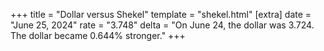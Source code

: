 +++
title = "Dollar versus Shekel"
template = "shekel.html"
[extra]
date = "June 25, 2024"
rate = "3.748"
delta = "On June 24, the dollar was 3.724. The dollar became 0.644% stronger."
+++
